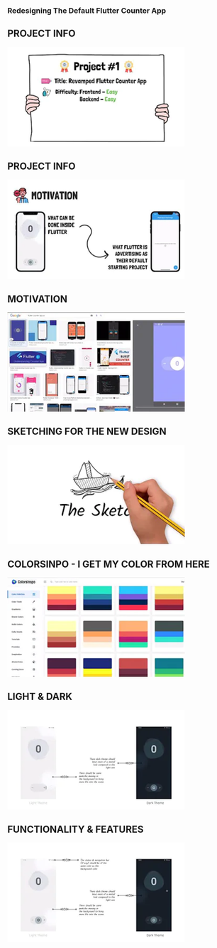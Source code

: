 ### Redesigning The Default Flutter Counter App

## PROJECT INFO

<img src="./hqdefault_26966.webp" width="400">

## PROJECT INFO

<img src="./hqdefault_46866.webp" width="400">

## MOTIVATION

<img src="./hqdefault_122966.webp" width="400">

## SKETCHING FOR THE NEW DESIGN

<img src="./hqdefault_150433.webp" width="400">

## COLORSINPO - I GET MY COLOR FROM HERE

<img src="./hqdefault_271866.webp" width="400">

## LIGHT & DARK

<img src="./hqdefault_309866.webp" width="400">

## FUNCTIONALITY & FEATURES

<img src="./hqdefault_343266.webp" width="400">
